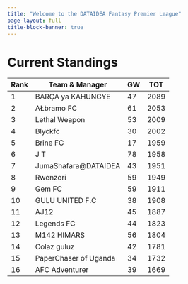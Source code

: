 ```yaml
---
title: "Welcome to the DATAIDEA Fantasy Premier League"
page-layout: full
title-block-banner: true
---
```


# Current Standings


| Rank |         Team & Manager         |        GW        |       TOT       |
|------|--------------------------------|------------------|-----------------|
|   1  |    BARÇA ya KAHUNGYE           |     47           |     2089        |
|   2  |    AŁbramo FC                  |     61           |     2053        |
|   3  |    Lethal Weapon               |     53           |     2009        |
|   4  |    Blyckfc                     |     30           |     2002        |
|   5  |    Brine FC                    |     17           |     1959        |
|   6  |    J T                         |     78           |     1958        |
|   7  |    JumaShafara@DATAIDEA        |     43           |     1951        |
|   8  |    Rwenzori                    |     59           |     1949        |
|   9  |    Gem FC                      |     59           |     1911        |
|  10  |    GULU UNITED F.C             |     38           |     1908        |
|  11  |    AJ12          		|     45           |     1887        |
|  12  |   Legends FC                   |     44           |     1823        |
|  13  |    M142 HIMARS                 |     56           |     1804        |
|  14  |    Colaz guluz                 |     42           |     1781        |
|  15  |    PaperChaser of Uganda       |     34           |     1732        |
|  16  |   AFC Adventurer               |     39           |     1669        |

